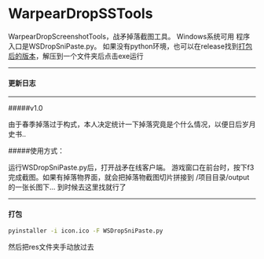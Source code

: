# WarpearDropSSTools
WarpearDropScreenshotTools，战矛掉落截图工具。
Windows系统可用
程序入口是WSDropSniPaste.py。
如果没有python环境，也可以在release找到[打包后的版本](https://github.com/Hlight273/WarpearDropSSTools/releases/tag/v1.0 "发布 release")，解压到一个文件夹后点击exe运行

------------

#### 更新日志

------------

#####v1.0

由于春季掉落过于构式，本人决定统计一下掉落究竟是个什么情况，以便日后岁月史书..

#####使用方式：

运行WSDropSniPaste.py后，打开战矛在线客户端。
游戏窗口在前台时，按下f3完成截图。如果有掉落物界面，就会把掉落物截图切片拼接到
/项目目录/output 的一张长图下... 到时候去这里找就行了

------------
#### 打包
```bash
pyinstaller -i icon.ico -F WSDropSniPaste.py
```
然后把res文件夹手动放过去